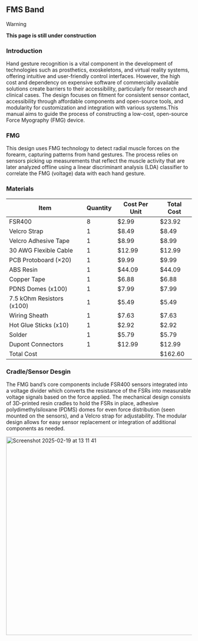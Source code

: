 ## FMS Band

> [!WARNING]
> **This page is still under construction**


### Introduction
Hand gesture recognition is a vital component in the development of technologies such as prosthetics, exoskeletons, and virtual reality systems, offering intuitive and user-friendly control interfaces. However, the high cost and dependency on expensive software of commercially available solutions create barriers to their accessibility, particularly for research and clinical cases. The design focuses on fitment for consistent sensor contact, accessibility through affordable components and open-source tools, and modularity for customization and integration with various systems.This manual aims to guide the process of constructing a low-cost, open-source Force Myography (FMG) device.  


### FMG
This design uses FMG technology to detect radial muscle forces on the forearm, capturing patterns from hand gestures. The process relies on sensors picking up measurements that reflect the muscle activity that are later analyzed offline using a linear discriminant analysis (LDA) classifier to correlate the FMG (voltage) data with each hand gesture.


### Materials
| Item  | Quantity | Cost Per Unit  | Total Cost |
| ------------- | ------------- |------------- | ------------- |
| FSR400  | 8  | $2.99 | $23.92  |
| Velcro Strap | 1 | $8.49 | $8.49  |
| Velcro Adhesive Tape | 1 | $8.99 | $8.99  |
| 30 AWG Flexible Cable | 1 | $12.99 | $12.99  |
| PCB Protoboard (×20) | 1 | $9.99 | $9.99  |
| ABS Resin | 1 | $44.09 | $44.09  |
| Copper Tape | 1 | $6.88 | $6.88  |
| PDNS Domes (x100) | 1 | $7.99 | $7.99  |
| 7.5 kOhm Resistors (x100) | 1 | $5.49 | $5.49  |
| Wiring Sheath | 1 | $7.63 | $7.63  |
| Hot Glue Sticks (x10) | 1 | $2.92 | $2.92 |
| Solder | 1 | $5.79 | $5.79  |
| Dupont Connectors | 1 | $12.99 | $12.99 |
| Total Cost | | | $162.60 |


### Cradle/Sensor Desgin
The FMG band’s core components include FSR400 sensors integrated into a voltage divider which converts the resistance of the FSRs into measurable voltage signals based on the force applied. The mechanical design consists of 3D-printed resin cradles to hold the FSRs in place, adhesive polydimethylsiloxane (PDMS) domes for even force distribution (seen mounted on the sensors), and a Velcro strap for adjustability. The modular design allows for easy sensor replacement or integration of additional components as needed. 


<img width="537" alt="Screenshot 2025-02-19 at 13 11 41" src="https://github.com/user-attachments/assets/e11b0ac1-9f9a-4b6b-ab90-5e9c5a8d20e4" />








